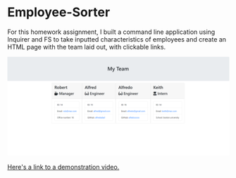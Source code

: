 # Employee-Sorter

For this homework assignment, I built a command line application using Inquirer and FS to take inputted characteristics of employees and create an HTML page with the team laid out, with clickable links.

![screenshotofpage](Develop/assets/exampledemonstration.png)

[Here's a link to a demonstration video.](https://www.youtube.com/watch?v=bAJ7oPvnkfQ)
